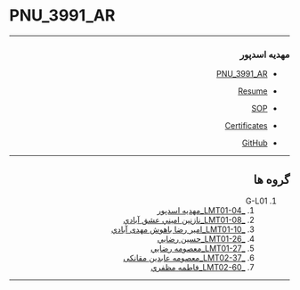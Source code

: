 # PNU_3991_AR
---------

<div dir="rtl">
   
### مهدیه اسدپور


- [PNU_3991_AR](https://github.com/mim-asadpour/PNU_3991_AR)

- [Resume](https://mim-asadpour.github.io/)

- [SOP](https://mim-asadpour.github.io/SOP/)

- [Certificates](https://mim-asadpour.github.io/Certificates/)

- [GitHub](https://github.com/mim-asadpour/)




------------------
## گروه ها



   
1. G-L01
    1. [_LMT01-04_مهديه اسدپور](https://github.com/AliRazavi-edu/PNU_3991/tree/master/_BSc/Theory-of-Languages-and-Machines/_1115157_01/04_%D9%85%D9%87%D8%AF%D9%8A%D9%87%20%D8%A7%D8%B3%D8%AF%D9%BE%D9%88%D8%B1)    
    1. [_LMT01-08_نازنين اميني عشق آبادي](https://github.com/AliRazavi-edu/PNU_3991/tree/master/_BSc/Theory-of-Languages-and-Machines/_1115157_01/08_%D9%86%D8%A7%D8%B2%D9%86%D9%8A%D9%86%20%D8%A7%D9%85%D9%8A%D9%86%D9%8A%20%D8%B9%D8%B4%D9%82%20%D8%A7%D8%A8%D8%A7%D8%AF%D9%8A)  
     1. [_LMT01-10_امیر رضا باهوش مهدی آبادي](https://github.com/AliRazavi-edu/PNU_3991/tree/master/_BSc/Theory-of-Languages-and-Machines/_1115157_01/10_%D8%A7%D9%85%D9%8A%D8%B1%D8%B1%D8%B6%D8%A7%20%D8%A8%D8%A7%D9%87%D9%88%D8%B4%20%D9%85%D9%87%D8%AF%D9%8A%20%D8%A2%D8%A8%D8%A7%D8%AF%D9%8A) 
     1. [_LMT01-26_حسین رضايي](https://github.com/AliRazavi-edu/PNU_3991/tree/master/_BSc/Theory-of-Languages-and-Machines/_1115157_01/26_%D8%AD%D8%B3%D9%8A%D9%86%20%D8%B1%D8%B6%D8%A7%D8%A6%D9%8A)    
    1. [_LMT01-27_معصومه رضايي](https://github.com/AliRazavi-edu/PNU_3991/tree/master/_BSc/Theory-of-Languages-and-Machines/_1115157_01/27_%D9%85%D8%B9%D8%B5%D9%88%D9%85%D9%87%20%D8%B1%D8%B6%D8%A7%D9%8A%D9%8A)    
    1. [_LMT02-37_معصومه عابدين مقانکی](https://github.com/AliRazavi-edu/PNU_3991/tree/master/_BSc/Theory-of-Languages-and-Machines/_1115157_02/37_%D9%85%D8%B9%D8%B5%D9%88%D9%85%D9%87%20%D8%B9%D8%A7%D8%A8%D8%AF%D9%8A%D9%86%20%D9%85%D9%82%D8%A7%D9%86%D9%83%D9%8A)    
    1. [_LMT02-60_فاطمه مظفري](https://github.com/AliRazavi-edu/PNU_3991/tree/master/_BSc/Theory-of-Languages-and-Machines/_1115157_02/60_%D9%81%D8%A7%D8%B7%D9%85%D9%87%20%D9%85%D8%B8%D9%81%D8%B1%D9%8A)    

--------------

